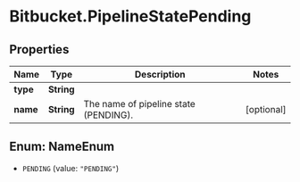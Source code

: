 # Bitbucket.PipelineStatePending

## Properties

Name | Type | Description | Notes
------------ | ------------- | ------------- | -------------
**type** | **String** |  | 
**name** | **String** | The name of pipeline state (PENDING). | [optional] 



## Enum: NameEnum


* `PENDING` (value: `"PENDING"`)




